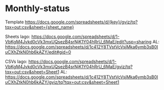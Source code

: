 # Monthly-status

Template
https://docs.google.com/spreadsheets/d/{key}/gviz/tq?tqx=out:csv&sheet={sheet_name}

Sheets
Iago: https://docs.google.com/spreadsheets/d/1-VbKgM4Jvkd0cVk3mxUQsezB4srNjK1Y04hRrU_6MaE/edit?usp=sharing
AL: https://docs.google.com/spreadsheets/d/1c412Y8TVstVcVsjMka6ymb3sB0IuCXhZtkN0hb6kAZY/edit#gid=0

CSVs
Iago: https://docs.google.com/spreadsheets/d/1-VbKgM4Jvkd0cVk3mxUQsezB4srNjK1Y04hRrU_6MaE/gviz/tq?tqx=out:csv&sheet=Sheet1
AL: https://docs.google.com/spreadsheets/d/1c412Y8TVstVcVsjMka6ymb3sB0IuCXhZtkN0hb6kAZY/gviz/tq?tqx=out:csv&sheet=Sheet1
